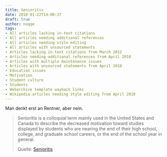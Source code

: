 ```yaml
---
title: Senioritis
date: 2018-01-22T14:00:37
draft: true
author: noqqe
tags:
- All articles lacking in-text citations
- All articles needing additional references
- All articles needing style editing
- All articles with unsourced statements
- Articles lacking in-text citations from March 2012
- Articles needing additional references from April 2010
- Articles with multiple maintenance issues
- Articles with unsourced statements from April 2010
- Education issues
- Motivation
- Student culture
- Students
- Webarchive template wayback links
- Wikipedia articles needing style editing from April 2010
---
```


Man denkt erst an Rentner, aber nein.

> Senioritis is a colloquial term mainly used in the United States and Canada to
> describe the decreased motivation toward studies displayed by students who are
> nearing the end of their high school, college, and graduate school careers, or
> the end of the school year in general.
>
> Quelle: [Senioritis](https://en.wikipedia.org/wiki/Senioritis)
